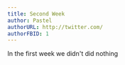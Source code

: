 ```yaml
---
title: Second Week
author: Pastel
authorURL: http://twitter.com/
authorFBID: 1
---
```


In the first week we didn't did nothing 

<!--truncate-->
